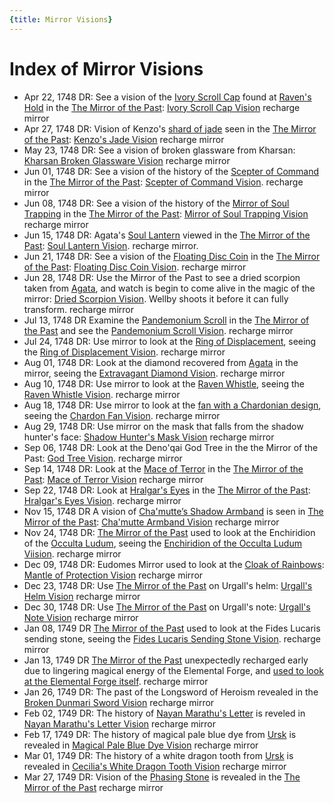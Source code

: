 ```yaml
---
{title: Mirror Visions}
---
```

# Index of Mirror Visions

- Apr 22, 1748 DR: See a vision of the [Ivory Scroll Cap](<treasure/treasure-from-raven-s-hold/ivory-scroll-cap.md>) found at [Raven's Hold](<../../gazetteer/greater-dunmar/dunmari-basin/raven-s-hold.md>) in the [The Mirror of the Past](<treasure/treasure-from-stormcaller-tower/the-mirror-of-the-past.md>): [Ivory Scroll Cap Vision](<mirror-visions/ivory-scroll-cap-vision.md>) recharge mirror
- Apr 27, 1748 DR: Vision of Kenzo's [shard of jade](<treasure/gifts-and-heirlooms/jade-piece-of-rai-s-hand.md>) seen in the [The Mirror of the Past](<treasure/treasure-from-stormcaller-tower/the-mirror-of-the-past.md>): [Kenzo's Jade Vision](<mirror-visions/kenzo-s-jade-vision.md>)  recharge mirror
- May 23, 1748 DR: See a vision of broken glassware from Kharsan: [Kharsan Broken Glassware Vision](<mirror-visions/kharsan-broken-glassware-vision.md>) recharge mirror
- Jun 01, 1748 DR: See a vision of the history of the [Scepter of Command](<../../things/artifacts-of-power/scepter-of-command.md>) in the [The Mirror of the Past](<treasure/treasure-from-stormcaller-tower/the-mirror-of-the-past.md>): [Scepter of Command Vision](<mirror-visions/scepter-of-command-vision.md>). recharge mirror
- Jun 08, 1748 DR: See a vision of the history of the [Mirror of Soul Trapping](<treasure/treasure-from-agata/mirror-of-soul-trapping.md>) in the [The Mirror of the Past](<treasure/treasure-from-stormcaller-tower/the-mirror-of-the-past.md>): [Mirror of Soul Trapping Vision](<mirror-visions/mirror-of-soul-trapping-vision.md>) recharge mirror
- Jun 15, 1748 DR: Agata's [Soul Lantern](<treasure/treasure-from-agata/soul-lantern.md>) viewed in the [The Mirror of the Past](<treasure/treasure-from-stormcaller-tower/the-mirror-of-the-past.md>): [Soul Lantern Vision](<mirror-visions/soul-lantern-vision.md>). recharge mirror.
- Jun 21, 1748 DR: See a vision of the [Floating Disc Coin](<treasure/treasure-from-dunmari-ruins/floating-disc-coin.md>) in the [The Mirror of the Past](<treasure/treasure-from-stormcaller-tower/the-mirror-of-the-past.md>): [Floating Disc Coin Vision](<mirror-visions/floating-disc-coin-vision.md>). recharge mirror
- Jun 28, 1748 DR: Use the Mirror of the Past to see a dried scorpion taken from [Agata](<../../people/fey/agata.md>), and watch is begin to come alive in the magic of the mirror: [Dried Scorpion Vision](<mirror-visions/dried-scorpion-vision.md>). Wellby shoots it before it can fully transform. recharge mirror
- Jul 13, 1748 DR Examine the [Pandemonium Scroll](<treasure/treasure-from-tokra/pandemonium-scroll.md>) in the [The Mirror of the Past](<treasure/treasure-from-stormcaller-tower/the-mirror-of-the-past.md>) and see the [Pandemonium Scroll Vision](<mirror-visions/pandemonium-scroll-vision.md>). recharge mirror
- Jul 24, 1748 DR: Use mirror to look at the [Ring of Displacement](<treasure/treasure-from-agata/ring-of-displacement.md>), seeing the [Ring of Displacement Vision](<mirror-visions/ring-of-displacement-vision.md>). recharge mirror
- Aug 01, 1748 DR: Look at the diamond recovered from [Agata](<../../people/fey/agata.md>) in the mirror, seeing the [Extravagant Diamond Vision](<mirror-visions/extravagant-diamond-vision.md>). recharge mirror
- Aug 10, 1748 DR: Use mirror to look at the [Raven Whistle](<treasure/treasure-from-agata/raven-whistle.md>), seeing the [Raven Whistle Vision](<mirror-visions/raven-whistle-vision.md>). recharge mirror
- Aug 18, 1748 DR: Use mirror to look at the [fan with a Chardonian design](<treasure/treasure-from-agata/chardon-fan.md>), seeing the [Chardon Fan Vision](<mirror-visions/chardon-fan-vision.md>). recharge mirror
- Aug 29, 1748 DR: Use mirror on the mask that falls from the shadow hunter's face: [Shadow Hunter's Mask Vision](<mirror-visions/shadow-hunter-s-mask-vision.md>) recharge mirror
- Sep 06, 1748 DR: Look at the Deno'qai God Tree in the the Mirror of the Past: [God Tree Vision](<mirror-visions/god-tree-vision.md>). recharge mirror
- Sep 14, 1748 DR: Look at the [Mace of Terror](<treasure/treasure-from-chardonians/mace-of-terror.md>) in the [The Mirror of the Past](<treasure/treasure-from-stormcaller-tower/the-mirror-of-the-past.md>): [Mace of Terror Vision](<mirror-visions/mace-of-terror-vision.md>) recharge mirror
- Sep 22, 1748 DR: Look at [Hralgar's Eyes](<treasure/treasure-from-stormcaller-tower/hralgar-s-eyes.md>) in the [The Mirror of the Past](<treasure/treasure-from-stormcaller-tower/the-mirror-of-the-past.md>): [Hralgar's Eyes Vision](<mirror-visions/hralgar-s-eyes-vision.md>). recharge mirror
- Nov 15, 1748 DR A vision of [Cha'mutte’s Shadow Armband](<treasure/treasure-from-solo-adventures/cha-muttes-shadow-armband.md>) is seen in [The Mirror of the Past](<treasure/treasure-from-stormcaller-tower/the-mirror-of-the-past.md>): [Cha'mutte Armband Vision](<mirror-visions/cha-mutte-armband-vision.md>) recharge mirror
- Nov 24, 1748 DR: [The Mirror of the Past](<treasure/treasure-from-stormcaller-tower/the-mirror-of-the-past.md>) used to look at the Enchiridion of the [Occulta Ludum](<../../groups/drankorian-societies/occulta-ludum.md>), seeing the [Enchiridion of the Occulta Ludum Viision](<mirror-visions/enchiridion-of-the-occulta-ludum-viision.md>). recharge mirror
- Dec 09, 1748 DR: Eudomes Mirror used to look at the [Cloak of Rainbows](<../../things/artifacts-of-power/cloak-of-rainbows.md>): [Mantle of Protection Vision](<mirror-visions/mantle-of-protection-vision.md>) recharge mirror
- Dec 23, 1748 DR: Use [The Mirror of the Past](<treasure/treasure-from-stormcaller-tower/the-mirror-of-the-past.md>) on Urgall's helm: [Urgall's Helm Vision](<mirror-visions/urgall-s-helm-vision.md>) recharge mirror
- Dec 30, 1748 DR: Use [The Mirror of the Past](<treasure/treasure-from-stormcaller-tower/the-mirror-of-the-past.md>) on Urgall's note: [Urgall's Note Vision](<mirror-visions/urgall-s-note-vision.md>) recharge mirror
- Jan 08, 1749 DR [The Mirror of the Past](<treasure/treasure-from-stormcaller-tower/the-mirror-of-the-past.md>) used to look at the Fides Lucaris sending stone, seeing the [Fides Lucaris Sending Stone Vision](<mirror-visions/fides-lucaris-sending-stone-vision.md>). recharge mirror
- Jan 13, 1749 DR [The Mirror of the Past](<treasure/treasure-from-stormcaller-tower/the-mirror-of-the-past.md>) unexpectedly recharged early due to lingering magical energy of the Elemental Forge, and [used to look at the Elemental Forge itself](<mirror-visions/elemental-forge-vision.md>). recharge mirror
- Jan 26, 1749 DR: The past of the Longsword of Heroism revealed in the [Broken Dunmari Sword Vision](<mirror-visions/broken-dunmari-sword-vision.md>) recharge mirror
- Feb 02, 1749 DR: The history of [Nayan Marathu's Letter](<letters-and-notes/nayan-marathu-s-letter.md>) is reveled in [Nayan Marathu's Letter Vision](<mirror-visions/nayan-marathu-s-letter-vision.md>) recharge mirror
- Feb 17, 1749 DR: The history of magical pale blue dye from [Ursk](<../../gazetteer/northern-green-sea/ursk.md>) is revealed in [Magical Pale Blue Dye Vision](<mirror-visions/magical-pale-blue-dye-vision.md>) recharge mirror
- Mar 01, 1749 DR: The history of a white dragon tooth from [Ursk](<../../gazetteer/northern-green-sea/ursk.md>) is revealed in [Cecilia's White Dragon Tooth Vision](<mirror-visions/cecilia-s-white-dragon-tooth-vision.md>) recharge mirror
- Mar 27, 1749 DR: Vision of the [Phasing Stone](<../../things/magic-items/phasing-stones.md>) is revealed in the [The Mirror of the Past](<treasure/treasure-from-stormcaller-tower/the-mirror-of-the-past.md>) recharge mirror


